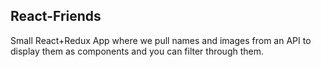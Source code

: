 
## React-Friends

Small React+Redux App where we pull names and images from an API to display them as components and you can filter through them.
